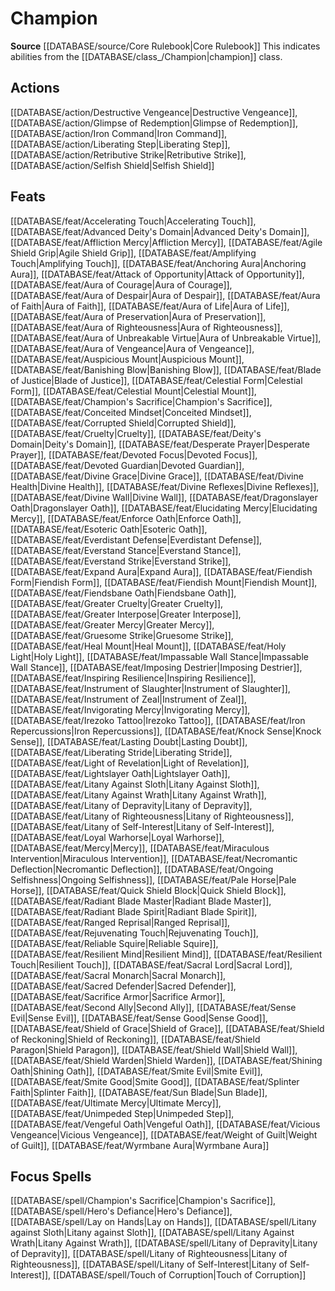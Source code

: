﻿---
id: '24'
name: Champion
rarity: Common
source: '[[DATABASE/source/Core Rulebook|Core Rulebook]]'
trait:
- Champion
type: Trait

---
# Champion

**Source** [[DATABASE/source/Core Rulebook|Core Rulebook]] 
This indicates abilities from the [[DATABASE/class_/Champion|champion]] class.

## Actions

[[DATABASE/action/Destructive Vengeance|Destructive Vengeance]], [[DATABASE/action/Glimpse of Redemption|Glimpse of Redemption]], [[DATABASE/action/Iron Command|Iron Command]], [[DATABASE/action/Liberating Step|Liberating Step]], [[DATABASE/action/Retributive Strike|Retributive Strike]], [[DATABASE/action/Selfish Shield|Selfish Shield]]

## Feats

[[DATABASE/feat/Accelerating Touch|Accelerating Touch]], [[DATABASE/feat/Advanced Deity's Domain|Advanced Deity's Domain]], [[DATABASE/feat/Affliction Mercy|Affliction Mercy]], [[DATABASE/feat/Agile Shield Grip|Agile Shield Grip]], [[DATABASE/feat/Amplifying Touch|Amplifying Touch]], [[DATABASE/feat/Anchoring Aura|Anchoring Aura]], [[DATABASE/feat/Attack of Opportunity|Attack of Opportunity]], [[DATABASE/feat/Aura of Courage|Aura of Courage]], [[DATABASE/feat/Aura of Despair|Aura of Despair]], [[DATABASE/feat/Aura of Faith|Aura of Faith]], [[DATABASE/feat/Aura of Life|Aura of Life]], [[DATABASE/feat/Aura of Preservation|Aura of Preservation]], [[DATABASE/feat/Aura of Righteousness|Aura of Righteousness]], [[DATABASE/feat/Aura of Unbreakable Virtue|Aura of Unbreakable Virtue]], [[DATABASE/feat/Aura of Vengeance|Aura of Vengeance]], [[DATABASE/feat/Auspicious Mount|Auspicious Mount]], [[DATABASE/feat/Banishing Blow|Banishing Blow]], [[DATABASE/feat/Blade of Justice|Blade of Justice]], [[DATABASE/feat/Celestial Form|Celestial Form]], [[DATABASE/feat/Celestial Mount|Celestial Mount]], [[DATABASE/feat/Champion's Sacrifice|Champion's Sacrifice]], [[DATABASE/feat/Conceited Mindset|Conceited Mindset]], [[DATABASE/feat/Corrupted Shield|Corrupted Shield]], [[DATABASE/feat/Cruelty|Cruelty]], [[DATABASE/feat/Deity's Domain|Deity's Domain]], [[DATABASE/feat/Desperate Prayer|Desperate Prayer]], [[DATABASE/feat/Devoted Focus|Devoted Focus]], [[DATABASE/feat/Devoted Guardian|Devoted Guardian]], [[DATABASE/feat/Divine Grace|Divine Grace]], [[DATABASE/feat/Divine Health|Divine Health]], [[DATABASE/feat/Divine Reflexes|Divine Reflexes]], [[DATABASE/feat/Divine Wall|Divine Wall]], [[DATABASE/feat/Dragonslayer Oath|Dragonslayer Oath]], [[DATABASE/feat/Elucidating Mercy|Elucidating Mercy]], [[DATABASE/feat/Enforce Oath|Enforce Oath]], [[DATABASE/feat/Esoteric Oath|Esoteric Oath]], [[DATABASE/feat/Everdistant Defense|Everdistant Defense]], [[DATABASE/feat/Everstand Stance|Everstand Stance]], [[DATABASE/feat/Everstand Strike|Everstand Strike]], [[DATABASE/feat/Expand Aura|Expand Aura]], [[DATABASE/feat/Fiendish Form|Fiendish Form]], [[DATABASE/feat/Fiendish Mount|Fiendish Mount]], [[DATABASE/feat/Fiendsbane Oath|Fiendsbane Oath]], [[DATABASE/feat/Greater Cruelty|Greater Cruelty]], [[DATABASE/feat/Greater Interpose|Greater Interpose]], [[DATABASE/feat/Greater Mercy|Greater Mercy]], [[DATABASE/feat/Gruesome Strike|Gruesome Strike]], [[DATABASE/feat/Heal Mount|Heal Mount]], [[DATABASE/feat/Holy Light|Holy Light]], [[DATABASE/feat/Impassable Wall Stance|Impassable Wall Stance]], [[DATABASE/feat/Imposing Destrier|Imposing Destrier]], [[DATABASE/feat/Inspiring Resilience|Inspiring Resilience]], [[DATABASE/feat/Instrument of Slaughter|Instrument of Slaughter]], [[DATABASE/feat/Instrument of Zeal|Instrument of Zeal]], [[DATABASE/feat/Invigorating Mercy|Invigorating Mercy]], [[DATABASE/feat/Irezoko Tattoo|Irezoko Tattoo]], [[DATABASE/feat/Iron Repercussions|Iron Repercussions]], [[DATABASE/feat/Knock Sense|Knock Sense]], [[DATABASE/feat/Lasting Doubt|Lasting Doubt]], [[DATABASE/feat/Liberating Stride|Liberating Stride]], [[DATABASE/feat/Light of Revelation|Light of Revelation]], [[DATABASE/feat/Lightslayer Oath|Lightslayer Oath]], [[DATABASE/feat/Litany Against Sloth|Litany Against Sloth]], [[DATABASE/feat/Litany Against Wrath|Litany Against Wrath]], [[DATABASE/feat/Litany of Depravity|Litany of Depravity]], [[DATABASE/feat/Litany of Righteousness|Litany of Righteousness]], [[DATABASE/feat/Litany of Self-Interest|Litany of Self-Interest]], [[DATABASE/feat/Loyal Warhorse|Loyal Warhorse]], [[DATABASE/feat/Mercy|Mercy]], [[DATABASE/feat/Miraculous Intervention|Miraculous Intervention]], [[DATABASE/feat/Necromantic Deflection|Necromantic Deflection]], [[DATABASE/feat/Ongoing Selfishness|Ongoing Selfishness]], [[DATABASE/feat/Pale Horse|Pale Horse]], [[DATABASE/feat/Quick Shield Block|Quick Shield Block]], [[DATABASE/feat/Radiant Blade Master|Radiant Blade Master]], [[DATABASE/feat/Radiant Blade Spirit|Radiant Blade Spirit]], [[DATABASE/feat/Ranged Reprisal|Ranged Reprisal]], [[DATABASE/feat/Rejuvenating Touch|Rejuvenating Touch]], [[DATABASE/feat/Reliable Squire|Reliable Squire]], [[DATABASE/feat/Resilient Mind|Resilient Mind]], [[DATABASE/feat/Resilient Touch|Resilient Touch]], [[DATABASE/feat/Sacral Lord|Sacral Lord]], [[DATABASE/feat/Sacral Monarch|Sacral Monarch]], [[DATABASE/feat/Sacred Defender|Sacred Defender]], [[DATABASE/feat/Sacrifice Armor|Sacrifice Armor]], [[DATABASE/feat/Second Ally|Second Ally]], [[DATABASE/feat/Sense Evil|Sense Evil]], [[DATABASE/feat/Sense Good|Sense Good]], [[DATABASE/feat/Shield of Grace|Shield of Grace]], [[DATABASE/feat/Shield of Reckoning|Shield of Reckoning]], [[DATABASE/feat/Shield Paragon|Shield Paragon]], [[DATABASE/feat/Shield Wall|Shield Wall]], [[DATABASE/feat/Shield Warden|Shield Warden]], [[DATABASE/feat/Shining Oath|Shining Oath]], [[DATABASE/feat/Smite Evil|Smite Evil]], [[DATABASE/feat/Smite Good|Smite Good]], [[DATABASE/feat/Splinter Faith|Splinter Faith]], [[DATABASE/feat/Sun Blade|Sun Blade]], [[DATABASE/feat/Ultimate Mercy|Ultimate Mercy]], [[DATABASE/feat/Unimpeded Step|Unimpeded Step]], [[DATABASE/feat/Vengeful Oath|Vengeful Oath]], [[DATABASE/feat/Vicious Vengeance|Vicious Vengeance]], [[DATABASE/feat/Weight of Guilt|Weight of Guilt]], [[DATABASE/feat/Wyrmbane Aura|Wyrmbane Aura]]

## Focus Spells

[[DATABASE/spell/Champion's Sacrifice|Champion's Sacrifice]], [[DATABASE/spell/Hero's Defiance|Hero's Defiance]], [[DATABASE/spell/Lay on Hands|Lay on Hands]], [[DATABASE/spell/Litany against Sloth|Litany against Sloth]], [[DATABASE/spell/Litany Against Wrath|Litany Against Wrath]], [[DATABASE/spell/Litany of Depravity|Litany of Depravity]], [[DATABASE/spell/Litany of Righteousness|Litany of Righteousness]], [[DATABASE/spell/Litany of Self-Interest|Litany of Self-Interest]], [[DATABASE/spell/Touch of Corruption|Touch of Corruption]]